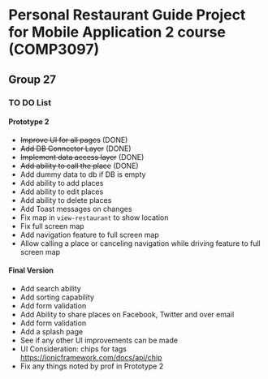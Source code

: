 # Personal Restaurant Guide Project for Mobile Application 2 course (COMP3097)

## Group 27

### TO DO List

#### Prototype 2

- ~~Improve UI for all pages~~ (DONE)
- ~~Add DB Connector Layer~~ (DONE)
- ~~Implement data access layer~~ (DONE)
- ~~Add ability to call the place~~ (DONE)
- Add dummy data to db if DB is empty
- Add ability to add places
- Add ability to edit places
- Add ability to delete places
- Add Toast messages on changes
- Fix map in `view-restaurant` to show location
- Fix full screen map
- Add navigation feature to full screen map
- Allow calling a place or canceling navigation while driving feature to full screen map

#### Final Version

- Add search ability
- Add sorting capability
- Add form validation
- Add Ability to share places on Facebook, Twitter and over email
- Add form validation
- Add a splash page
- See if any other UI improvements can be made
- UI Consideration: chips for tags https://ionicframework.com/docs/api/chip
- Fix any things noted by prof in Prototype 2

